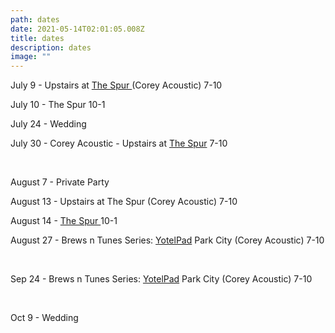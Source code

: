 ```yaml
---
path: dates
date: 2021-05-14T02:01:05.008Z
title: dates
description: dates
image: ""
---
```



July 9 - Upstairs at [The Spur ](http://www.thespurbarandgrill.com/)(Corey Acoustic) 7-10

July 10 - The Spur 10-1

July 24 - Wedding

July 30 - Corey Acoustic - Upstairs at [The Spur](http://www.thespurbarandgrill.com/) 7-10

<br/>

August 7 - Private Party

August 13 - Upstairs at The Spur (Corey Acoustic) 7-10

August 14 - [The Spur ](http://www.thespurbarandgrill.com/)10-1

August 27 -  Brews n Tunes Series: [YotelPad](https://www.yotel.com/en/hotels/yotelpad-park-city)  Park City (Corey Acoustic) 7-10

<br/>

Sep 24 -   Brews n Tunes Series: [YotelPad](https://www.yotel.com/en/hotels/yotelpad-park-city)  Park City (Corey Acoustic) 7-10

<br/>

Oct 9 - Wedding